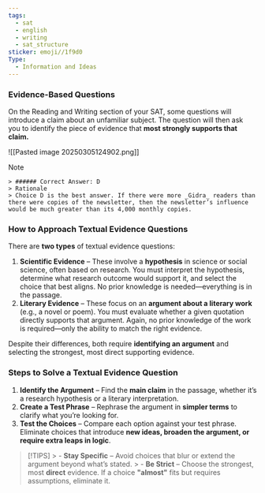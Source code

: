 ```yaml
---
tags:
  - sat
  - english
  - writing
  - sat_structure
sticker: emoji//1f9d0
Type:
  - Information and Ideas
---
```

### Evidence-Based Questions
On the Reading and Writing section of your SAT, some questions will introduce a claim about an unfamiliar subject. The question will then ask you to identify the piece of evidence that **most strongly supports that claim.**

![[Pasted image 20250305124902.png]]
> [!NOTE]
    > ###### Correct Answer: D
    > Rationale
    > Choice D is the best answer. If there were more _Gidra_ readers than there were copies of the newsletter, then the newsletter’s influence would be much greater than its 4,000 monthly copies.

### **How to Approach Textual Evidence Questions**

There are **two types** of textual evidence questions:

1. **Scientific Evidence** – These involve a **hypothesis** in science or social science, often based on research. You must interpret the hypothesis, determine what research outcome would support it, and select the choice that best aligns. No prior knowledge is needed—everything is in the passage.
2. **Literary Evidence** – These focus on an **argument about a literary work** (e.g., a novel or poem). You must evaluate whether a given quotation directly supports that argument. Again, no prior knowledge of the work is required—only the ability to match the right evidence.

Despite their differences, both require **identifying an argument** and selecting the strongest, most direct supporting evidence.

### **Steps to Solve a Textual Evidence Question**

1. **Identify the Argument** – Find the **main claim** in the passage, whether it’s a research hypothesis or a literary interpretation.
2. **Create a Test Phrase** – Rephrase the argument in **simpler terms** to clarify what you’re looking for.
3. **Test the Choices** – Compare each option against your test phrase. Eliminate choices that introduce **new ideas, broaden the argument, or require extra leaps in logic**.

> [!TIPS]
    > - **Stay Specific** – Avoid choices that blur or extend the argument beyond what’s stated.
    > - **Be Strict** – Choose the strongest, most **direct** evidence. If a choice **"almost"** fits but requires assumptions, eliminate it.
